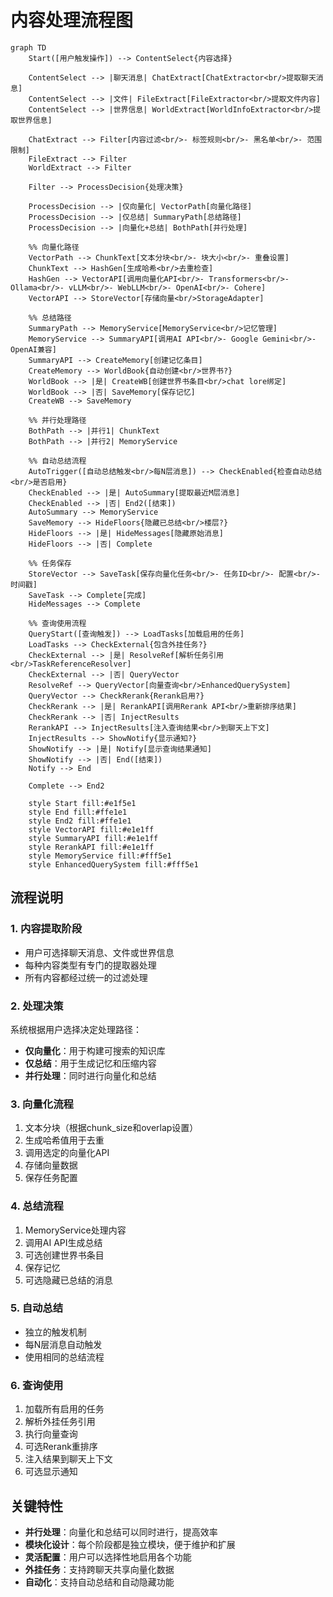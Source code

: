 # 内容处理流程图

```mermaid
graph TD
    Start([用户触发操作]) --> ContentSelect{内容选择}
    
    ContentSelect --> |聊天消息| ChatExtract[ChatExtractor<br/>提取聊天消息]
    ContentSelect --> |文件| FileExtract[FileExtractor<br/>提取文件内容]
    ContentSelect --> |世界信息| WorldExtract[WorldInfoExtractor<br/>提取世界信息]
    
    ChatExtract --> Filter[内容过滤<br/>- 标签规则<br/>- 黑名单<br/>- 范围限制]
    FileExtract --> Filter
    WorldExtract --> Filter
    
    Filter --> ProcessDecision{处理决策}
    
    ProcessDecision --> |仅向量化| VectorPath[向量化路径]
    ProcessDecision --> |仅总结| SummaryPath[总结路径]
    ProcessDecision --> |向量化+总结| BothPath[并行处理]
    
    %% 向量化路径
    VectorPath --> ChunkText[文本分块<br/>- 块大小<br/>- 重叠设置]
    ChunkText --> HashGen[生成哈希<br/>去重检查]
    HashGen --> VectorAPI[调用向量化API<br/>- Transformers<br/>- Ollama<br/>- vLLM<br/>- WebLLM<br/>- OpenAI<br/>- Cohere]
    VectorAPI --> StoreVector[存储向量<br/>StorageAdapter]
    
    %% 总结路径
    SummaryPath --> MemoryService[MemoryService<br/>记忆管理]
    MemoryService --> SummaryAPI[调用AI API<br/>- Google Gemini<br/>- OpenAI兼容]
    SummaryAPI --> CreateMemory[创建记忆条目]
    CreateMemory --> WorldBook{自动创建<br/>世界书?}
    WorldBook --> |是| CreateWB[创建世界书条目<br/>chat lore绑定]
    WorldBook --> |否| SaveMemory[保存记忆]
    CreateWB --> SaveMemory
    
    %% 并行处理路径
    BothPath --> |并行1| ChunkText
    BothPath --> |并行2| MemoryService
    
    %% 自动总结流程
    AutoTrigger([自动总结触发<br/>每N层消息]) --> CheckEnabled{检查自动总结<br/>是否启用}
    CheckEnabled --> |是| AutoSummary[提取最近M层消息]
    CheckEnabled --> |否| End2([结束])
    AutoSummary --> MemoryService
    SaveMemory --> HideFloors{隐藏已总结<br/>楼层?}
    HideFloors --> |是| HideMessages[隐藏原始消息]
    HideFloors --> |否| Complete
    
    %% 任务保存
    StoreVector --> SaveTask[保存向量化任务<br/>- 任务ID<br/>- 配置<br/>- 时间戳]
    SaveTask --> Complete[完成]
    HideMessages --> Complete
    
    %% 查询使用流程
    QueryStart([查询触发]) --> LoadTasks[加载启用的任务]
    LoadTasks --> CheckExternal{包含外挂任务?}
    CheckExternal --> |是| ResolveRef[解析任务引用<br/>TaskReferenceResolver]
    CheckExternal --> |否| QueryVector
    ResolveRef --> QueryVector[向量查询<br/>EnhancedQuerySystem]
    QueryVector --> CheckRerank{Rerank启用?}
    CheckRerank --> |是| RerankAPI[调用Rerank API<br/>重新排序结果]
    CheckRerank --> |否| InjectResults
    RerankAPI --> InjectResults[注入查询结果<br/>到聊天上下文]
    InjectResults --> ShowNotify{显示通知?}
    ShowNotify --> |是| Notify[显示查询结果通知]
    ShowNotify --> |否| End([结束])
    Notify --> End
    
    Complete --> End2
    
    style Start fill:#e1f5e1
    style End fill:#ffe1e1
    style End2 fill:#ffe1e1
    style VectorAPI fill:#e1e1ff
    style SummaryAPI fill:#e1e1ff
    style RerankAPI fill:#e1e1ff
    style MemoryService fill:#fff5e1
    style EnhancedQuerySystem fill:#fff5e1
```

## 流程说明

### 1. 内容提取阶段
- 用户可选择聊天消息、文件或世界信息
- 每种内容类型有专门的提取器处理
- 所有内容都经过统一的过滤处理

### 2. 处理决策
系统根据用户选择决定处理路径：
- **仅向量化**：用于构建可搜索的知识库
- **仅总结**：用于生成记忆和压缩内容
- **并行处理**：同时进行向量化和总结

### 3. 向量化流程
1. 文本分块（根据chunk_size和overlap设置）
2. 生成哈希值用于去重
3. 调用选定的向量化API
4. 存储向量数据
5. 保存任务配置

### 4. 总结流程
1. MemoryService处理内容
2. 调用AI API生成总结
3. 可选创建世界书条目
4. 保存记忆
5. 可选隐藏已总结的消息

### 5. 自动总结
- 独立的触发机制
- 每N层消息自动触发
- 使用相同的总结流程

### 6. 查询使用
1. 加载所有启用的任务
2. 解析外挂任务引用
3. 执行向量查询
4. 可选Rerank重排序
5. 注入结果到聊天上下文
6. 可选显示通知

## 关键特性

- **并行处理**：向量化和总结可以同时进行，提高效率
- **模块化设计**：每个阶段都是独立模块，便于维护和扩展
- **灵活配置**：用户可以选择性地启用各个功能
- **外挂任务**：支持跨聊天共享向量化数据
- **自动化**：支持自动总结和自动隐藏功能